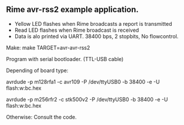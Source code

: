 
Rime avr-rss2 example application.
----------------------------------

* Yellow LED flashes when Rime broadcasts a report is transmitted
* Read LED flashes when Rime broadcast is received
* Data is alo printed via UART. 38400 bps, 2 stopbits, No flowcontrol.


Make:
make  TARGET=avr-avr-rss2

Program with serial bootloader. (TTL-USB cable)

Depending of board type:

avrdude -p m128rfa1 -c avr109 -P /dev/ttyUSB0 -b 38400 -e -U flash:w:bc.hex

avrdude -p m256rfr2 -c stk500v2 -P /dev/ttyUSB0 -b 38400 -e -U flash:w:bc.hex


Otherwise: Consult the code.
